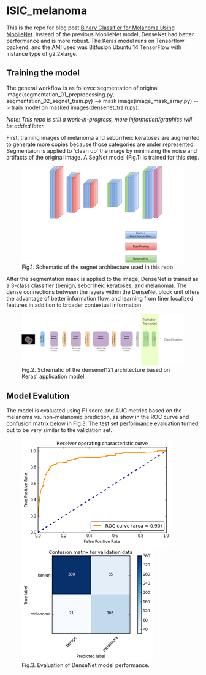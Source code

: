 # ISIC_melanoma

This is the repo for blog post <a href='http://yinniyu.github.io/posts/melanoma'>Binary Classifier for Melanoma Using MobileNet</a>. Instead of the previous MobileNet model, DenseNet had better performance and is more robust. The Keras model runs on Tensorflow backend, and the AMI used was Bitfusion Ubuntu 14 TensorFlow with instance type of g2.2xlarge. 

## Training the model
The general workflow is as follows: segmentation of original image(segmentation_01_preprocessing.py, segmentation_02_segnet_train.py) --> mask image(image_mask_array.py) --> train model on masked images(densenet_train.py).

<i>Note: This repo is still a work-in-progress, more information/graphics will be added later. </i>

First, training images of melanoma and seborrheic keratoses are augmented to generate more copies because those categories are under represented. Segmentaion is applied to 'clean up' the image by minimizing the noise and artifacts of the original image. A SegNet model (Fig.1) is trained for this step.

<figure text-align=center>
   <img src="graphics/segnet_schematic.png" alt="segnet" >
   <figcaption>Fig.1. Schematic of the segnet architecture used in this repo.</figcaption>
</figure> 
 
 After the segmentation mask is applied to the image, DenseNet is trained as a 3-class classifier (benign, seborrheic keratoses, and melanoma). The dense connections between the layers within the DenseNet block unit offers the advantage of better information flow, and learning from finer localized features in addition to broader contextual information. 

<figure>
   <img src="graphics/densenet_flow.png" alt="densenet" >
   <figcaption>Fig.2. Schematic of the densenet121 architecture based on Keras' application model.</figcaption>
</figure>
   
 ## Model Evalution
 
 The model is evaluated using F1 score and AUC metrics based on the melanoma vs. non-melanomic prediction, as show in the ROC curve and confusion matrix below in Fig.3. The test set performance evaluation turned out to be very similar to the validation set.
 
  <figure>
   <img src="graphics/AUC_validation_set.png" alt="AUC" >
   <img src="graphics/confusion_matrix_validation.png" alt="confusion matrix" >
   <figcaption>Fig.3. Evaluation of DenseNet model performance.</figcaption>
</figure>
